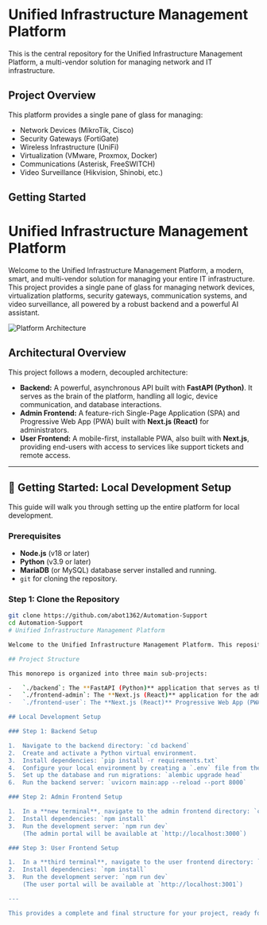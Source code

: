 # Unified Infrastructure Management Platform

This is the central repository for the Unified Infrastructure Management Platform, a multi-vendor solution for managing network and IT infrastructure.

## Project Overview

This platform provides a single pane of glass for managing:
- Network Devices (MikroTik, Cisco)
- Security Gateways (FortiGate)
- Wireless Infrastructure (UniFi)
- Virtualization (VMware, Proxmox, Docker)
- Communications (Asterisk, FreeSWITCH)
- Video Surveillance (Hikvision, Shinobi, etc.)

## Getting Started

# Unified Infrastructure Management Platform

Welcome to the Unified Infrastructure Management Platform, a modern, smart, and multi-vendor solution for managing your entire IT infrastructure. This project provides a single pane of glass for managing network devices, virtualization platforms, security gateways, communication systems, and video surveillance, all powered by a robust backend and a powerful AI assistant.

![Platform Architecture](https://i.imgur.com/example.png) <!-- شما می‌توانید یک دیاگرام از معماری خود اینجا قرار دهید -->

##  Architectural Overview

This project follows a modern, decoupled architecture:
-   **Backend:** A powerful, asynchronous API built with **FastAPI (Python)**. It serves as the brain of the platform, handling all logic, device communication, and database interactions.
-   **Admin Frontend:** A feature-rich Single-Page Application (SPA) and Progressive Web App (PWA) built with **Next.js (React)** for administrators.
-   **User Frontend:** A mobile-first, installable PWA, also built with **Next.js**, providing end-users with access to services like support tickets and remote access.

---

## 🚀 Getting Started: Local Development Setup

This guide will walk you through setting up the entire platform for local development.

### Prerequisites

-   **Node.js** (v18 or later)
-   **Python** (v3.9 or later)
-   **MariaDB** (or MySQL) database server installed and running.
-   `git` for cloning the repository.

### Step 1: Clone the Repository

```bash
git clone https://github.com/abot1362/Automation-Support
cd Automation-Support
# Unified Infrastructure Management Platform

Welcome to the Unified Infrastructure Management Platform. This repository contains the source code for the entire platform, architected as a modern, decoupled system.

## Project Structure

This monorepo is organized into three main sub-projects:

-   `./backend`: The **FastAPI (Python)** application that serves as the core API for the entire platform.
-   `./frontend-admin`: The **Next.js (React)** application for the administrator's management dashboard.
-   `./frontend-user`: The **Next.js (React)** Progressive Web App (PWA) for end-users.

## Local Development Setup

### Step 1: Backend Setup

1.  Navigate to the backend directory: `cd backend`
2.  Create and activate a Python virtual environment.
3.  Install dependencies: `pip install -r requirements.txt`
4.  Configure your local environment by creating a `.env` file from the example.
5.  Set up the database and run migrations: `alembic upgrade head`
6.  Run the backend server: `uvicorn main:app --reload --port 8000`

### Step 2: Admin Frontend Setup

1.  In a **new terminal**, navigate to the admin frontend directory: `cd frontend-admin`
2.  Install dependencies: `npm install`
3.  Run the development server: `npm run dev`
    (The admin portal will be available at `http://localhost:3000`)

### Step 3: User Frontend Setup

1.  In a **third terminal**, navigate to the user frontend directory: `cd frontend-user`
2.  Install dependencies: `npm install`
3.  Run the development server: `npm run dev`
    (The user portal will be available at `http://localhost:3001`)

---

This provides a complete and final structure for your project, ready for you to fill in the detailed logic for each component and API endpoint.


